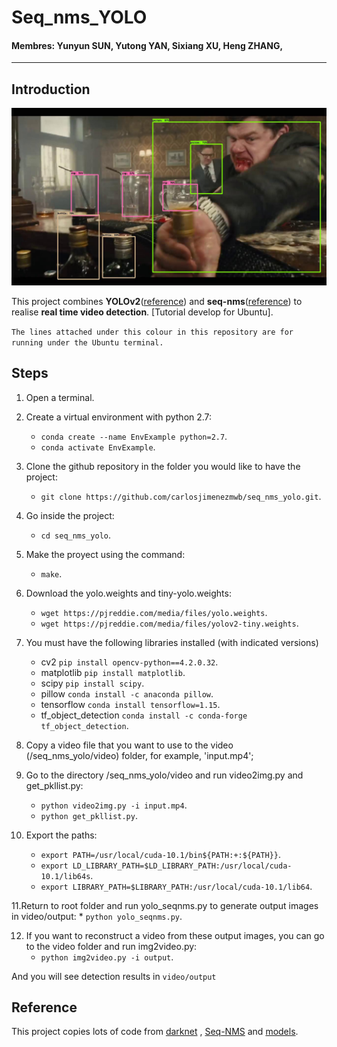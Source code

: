 # Seq_nms_YOLO

#### Membres: Yunyun SUN, Yutong YAN, Sixiang XU, Heng ZHANG, 

---

## Introduction

![](img/index.jpg) 

This project combines **YOLOv2**([reference](https://arxiv.org/abs/1506.02640)) and **seq-nms**([reference](https://arxiv.org/abs/1602.08465)) to realise **real time video detection**.
[Tutorial develop for Ubuntu]. 

`The lines attached under this colour in this repository are for running under the Ubuntu terminal.`

## Steps

1. Open a terminal.
2. Create a virtual environment with python 2.7: 

   * `conda create --name EnvExample python=2.7`.
   * `conda activate EnvExample`.
  
3. Clone the github repository in the folder you would like to have the project:

    * `git clone https://github.com/carlosjimenezmwb/seq_nms_yolo.git`.
  
4. Go inside the project:
    * `cd seq_nms_yolo`.
  
5. Make the proyect using the command:
    * `make`.

6. Download the yolo.weights and tiny-yolo.weights:
    * `wget https://pjreddie.com/media/files/yolo.weights`.
    * `wget https://pjreddie.com/media/files/yolov2-tiny.weights`.
  
7. You must have the following libraries installed (with indicated versions)
    * cv2 `pip install opencv-python==4.2.0.32`.
    * matplotlib `pip install matplotlib`.
    * scipy `pip install scipy`.
    * pillow `conda install -c anaconda pillow`.
    * tensorflow `conda install tensorflow=1.15`.
    * tf_object_detection `conda install -c conda-forge tf_object_detection`.
  
8. Copy a video file that you want to use to the video (/seq_nms_yolo/video) folder, for example, 'input.mp4';

9. Go to the directory /seq_nms_yolo/video and run video2img.py and get_pkllist.py:
    * `python video2img.py -i input.mp4`.
    * `python get_pkllist.py`.
  
10. Export the paths:
    * `export PATH=/usr/local/cuda-10.1/bin${PATH:+:${PATH}}`.
    * `export LD_LIBRARY_PATH=$LD_LIBRARY_PATH:/usr/local/cuda-10.1/lib64s`.
    * `export LIBRARY_PATH=$LIBRARY_PATH:/usr/local/cuda-10.1/lib64`.

11.Return to root folder and run yolo_seqnms.py to generate output images in video/output:
    * `python yolo_seqnms.py`.
  
12. If you want to reconstruct a video from these output images, you can go to the video folder and run img2video.py:
    * `python img2video.py -i output`.

And you will see detection results in `video/output`

## Reference

This project copies lots of code from [darknet](https://github.com/pjreddie/darknet) , [Seq-NMS](https://github.com/lrghust/Seq-NMS) and  [models](https://github.com/tensorflow/models).
